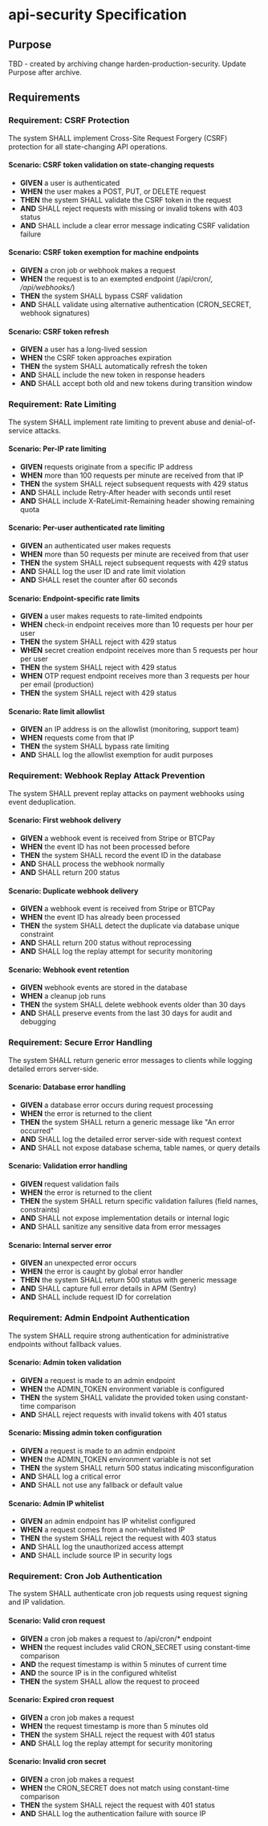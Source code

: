 # api-security Specification

## Purpose
TBD - created by archiving change harden-production-security. Update Purpose after archive.
## Requirements
### Requirement: CSRF Protection

The system SHALL implement Cross-Site Request Forgery (CSRF) protection for all
state-changing API operations.

#### Scenario: CSRF token validation on state-changing requests

- **GIVEN** a user is authenticated
- **WHEN** the user makes a POST, PUT, or DELETE request
- **THEN** the system SHALL validate the CSRF token in the request
- **AND** SHALL reject requests with missing or invalid tokens with 403 status
- **AND** SHALL include a clear error message indicating CSRF validation failure

#### Scenario: CSRF token exemption for machine endpoints

- **GIVEN** a cron job or webhook makes a request
- **WHEN** the request is to an exempted endpoint (/api/cron/_, /api/webhooks/_)
- **THEN** the system SHALL bypass CSRF validation
- **AND** SHALL validate using alternative authentication (CRON_SECRET, webhook
  signatures)

#### Scenario: CSRF token refresh

- **GIVEN** a user has a long-lived session
- **WHEN** the CSRF token approaches expiration
- **THEN** the system SHALL automatically refresh the token
- **AND** SHALL include the new token in response headers
- **AND** SHALL accept both old and new tokens during transition window

### Requirement: Rate Limiting

The system SHALL implement rate limiting to prevent abuse and denial-of-service
attacks.

#### Scenario: Per-IP rate limiting

- **GIVEN** requests originate from a specific IP address
- **WHEN** more than 100 requests per minute are received from that IP
- **THEN** the system SHALL reject subsequent requests with 429 status
- **AND** SHALL include Retry-After header with seconds until reset
- **AND** SHALL include X-RateLimit-Remaining header showing remaining quota

#### Scenario: Per-user authenticated rate limiting

- **GIVEN** an authenticated user makes requests
- **WHEN** more than 50 requests per minute are received from that user
- **THEN** the system SHALL reject subsequent requests with 429 status
- **AND** SHALL log the user ID and rate limit violation
- **AND** SHALL reset the counter after 60 seconds

#### Scenario: Endpoint-specific rate limits

- **GIVEN** a user makes requests to rate-limited endpoints
- **WHEN** check-in endpoint receives more than 10 requests per hour per user
- **THEN** the system SHALL reject with 429 status
- **WHEN** secret creation endpoint receives more than 5 requests per hour per
  user
- **THEN** the system SHALL reject with 429 status
- **WHEN** OTP request endpoint receives more than 3 requests per hour per email
  (production)
- **THEN** the system SHALL reject with 429 status

#### Scenario: Rate limit allowlist

- **GIVEN** an IP address is on the allowlist (monitoring, support team)
- **WHEN** requests come from that IP
- **THEN** the system SHALL bypass rate limiting
- **AND** SHALL log the allowlist exemption for audit purposes

### Requirement: Webhook Replay Attack Prevention

The system SHALL prevent replay attacks on payment webhooks using event
deduplication.

#### Scenario: First webhook delivery

- **GIVEN** a webhook event is received from Stripe or BTCPay
- **WHEN** the event ID has not been processed before
- **THEN** the system SHALL record the event ID in the database
- **AND** SHALL process the webhook normally
- **AND** SHALL return 200 status

#### Scenario: Duplicate webhook delivery

- **GIVEN** a webhook event is received from Stripe or BTCPay
- **WHEN** the event ID has already been processed
- **THEN** the system SHALL detect the duplicate via database unique constraint
- **AND** SHALL return 200 status without reprocessing
- **AND** SHALL log the replay attempt for security monitoring

#### Scenario: Webhook event retention

- **GIVEN** webhook events are stored in the database
- **WHEN** a cleanup job runs
- **THEN** the system SHALL delete webhook events older than 30 days
- **AND** SHALL preserve events from the last 30 days for audit and debugging

### Requirement: Secure Error Handling

The system SHALL return generic error messages to clients while logging detailed
errors server-side.

#### Scenario: Database error handling

- **GIVEN** a database error occurs during request processing
- **WHEN** the error is returned to the client
- **THEN** the system SHALL return a generic message like "An error occurred"
- **AND** SHALL log the detailed error server-side with request context
- **AND** SHALL not expose database schema, table names, or query details

#### Scenario: Validation error handling

- **GIVEN** request validation fails
- **WHEN** the error is returned to the client
- **THEN** the system SHALL return specific validation failures (field names,
  constraints)
- **AND** SHALL not expose implementation details or internal logic
- **AND** SHALL sanitize any sensitive data from error messages

#### Scenario: Internal server error

- **GIVEN** an unexpected error occurs
- **WHEN** the error is caught by global error handler
- **THEN** the system SHALL return 500 status with generic message
- **AND** SHALL capture full error details in APM (Sentry)
- **AND** SHALL include request ID for correlation

### Requirement: Admin Endpoint Authentication

The system SHALL require strong authentication for administrative endpoints
without fallback values.

#### Scenario: Admin token validation

- **GIVEN** a request is made to an admin endpoint
- **WHEN** the ADMIN_TOKEN environment variable is configured
- **THEN** the system SHALL validate the provided token using constant-time
  comparison
- **AND** SHALL reject requests with invalid tokens with 401 status

#### Scenario: Missing admin token configuration

- **GIVEN** a request is made to an admin endpoint
- **WHEN** the ADMIN_TOKEN environment variable is not set
- **THEN** the system SHALL return 500 status indicating misconfiguration
- **AND** SHALL log a critical error
- **AND** SHALL not use any fallback or default value

#### Scenario: Admin IP whitelist

- **GIVEN** an admin endpoint has IP whitelist configured
- **WHEN** a request comes from a non-whitelisted IP
- **THEN** the system SHALL reject the request with 403 status
- **AND** SHALL log the unauthorized access attempt
- **AND** SHALL include source IP in security logs

### Requirement: Cron Job Authentication

The system SHALL authenticate cron job requests using request signing and IP
validation.

#### Scenario: Valid cron request

- **GIVEN** a cron job makes a request to /api/cron/\* endpoint
- **WHEN** the request includes valid CRON_SECRET using constant-time comparison
- **AND** the request timestamp is within 5 minutes of current time
- **AND** the source IP is in the configured whitelist
- **THEN** the system SHALL allow the request to proceed

#### Scenario: Expired cron request

- **GIVEN** a cron job makes a request
- **WHEN** the request timestamp is more than 5 minutes old
- **THEN** the system SHALL reject the request with 401 status
- **AND** SHALL log the replay attempt for security monitoring

#### Scenario: Invalid cron secret

- **GIVEN** a cron job makes a request
- **WHEN** the CRON_SECRET does not match using constant-time comparison
- **THEN** the system SHALL reject the request with 401 status
- **AND** SHALL log the authentication failure with source IP

